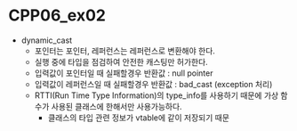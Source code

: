 # CPP06_ex02

- dynamic_cast
	- 포인터는 포인터, 레퍼런스는 레퍼런스로 변환해야 한다.
	- 실행 중에 타입을 점검하여 안전한 캐스팅만 허가한다.
	- 입력값이 포인터일 때 실패할경우 반환값 : null pointer
	- 입력값이 레퍼런스일 때 실패할경우 반환값 : bad_cast (exception 처리)
	- RTTI(Run Time Type Information)의 type_info를 사용하기 때문에 가상 함수가 사용된 클래스에 한해서만 사용가능하다.
		- 클래스의 타입 관련 정보가 vtable에 같이 저장되기 때문